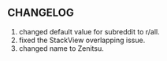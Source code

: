 ## CHANGELOG

1. changed default value for subreddit to r/all.
2. fixed the StackView overlapping issue.
3. changed name to Zenitsu.

